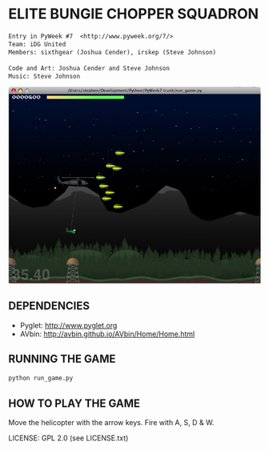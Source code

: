 ELITE BUNGIE CHOPPER SQUADRON
=============================

```
Entry in PyWeek #7  <http://www.pyweek.org/7/>
Team: iDG United
Members: sixthgear (Joshua Cender), irskep (Steve Johnson)

Code and Art: Joshua Cender and Steve Johnson
Music: Steve Johnson
```

![screenshot](screenshot.png)


DEPENDENCIES
------------   

* Pyglet: http://www.pyglet.org
* AVbin: http://avbin.github.io/AVbin/Home/Home.html


RUNNING THE GAME
----------------

```sh
python run_game.py
```


HOW TO PLAY THE GAME
--------------------

Move the helicopter with the arrow keys.
Fire with A, S, D & W.

LICENSE: GPL 2.0 (see LICENSE.txt)
